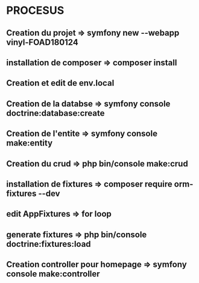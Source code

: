 # PROCESUS

## Creation du projet => symfony new --webapp vinyl-FOAD180124

## installation de composer => composer install

## Creation et edit de env.local

## Creation de la databse => symfony console doctrine:database:create

## Creation de l'entite => symfony console make:entity

## Creation du crud => php bin/console make:crud

## installation de fixtures => composer require orm-fixtures --dev

## edit AppFixtures => for loop

## generate fixtures => php bin/console doctrine:fixtures:load

## Creation controller pour homepage => symfony console make:controller

## 